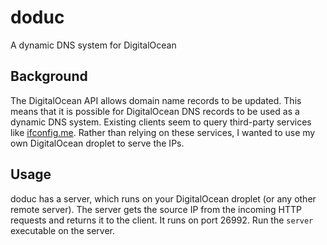 doduc
=====

A dynamic DNS system for DigitalOcean

Background
----------

The DigitalOcean API allows domain name records to be updated. This means that it is possible for DigitalOcean DNS records to be used as a dynamic DNS system. Existing clients seem to query third-party services like [ifconfig.me](ifconfig.me/ip). Rather than relying on these services, I wanted to use my own DigitalOcean droplet to serve the IPs.

Usage
-----

doduc has a server, which runs on your DigitalOcean droplet (or any other remote server). The server gets the source IP from the incoming HTTP requests and returns it to the client. It runs on port 26992. Run the `server` executable on the server.
